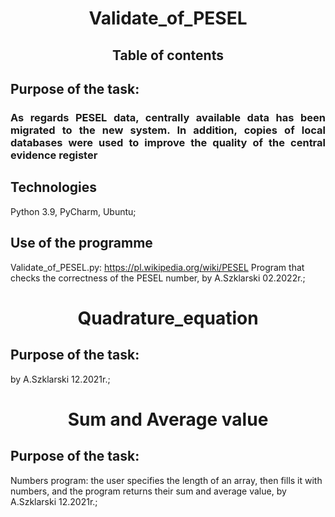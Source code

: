 <h1 align="center"><strong>Validate_of_PESEL</strong></h1>
<h2 align="center">Table of contents</h2>
<h2 align="left">Purpose of the task:</h2>
<h3 style="text-align: justify">As regards PESEL data, centrally available data has been migrated to the new system. In addition, copies of local databases were used to improve the quality of the central evidence register</h3>

## Technologies 
Python 3.9, PyCharm, Ubuntu;

## Use of the programme
Validate_of_PESEL.py: https://pl.wikipedia.org/wiki/PESEL 
Program that checks the correctness of the PESEL number, by A.Szklarski 02.2022r.; 

<h1 align="center">Quadrature_equation</h1>
<h2 align="left">Purpose of the task:</h2>

by A.Szklarski 12.2021r.; 

<h1 align="center">Sum and Average value</h1>
<h2 align="left">Purpose of the task:</h2>

Numbers program: the user specifies the length of an array, then fills it    with numbers, and the program returns their sum and average value, by A.Szklarski 12.2021r.;  



